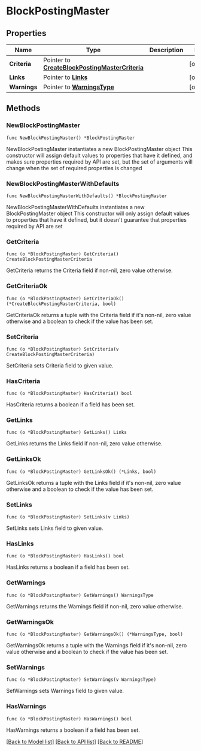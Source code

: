 # BlockPostingMaster

## Properties

Name | Type | Description | Notes
------------ | ------------- | ------------- | -------------
**Criteria** | Pointer to [**CreateBlockPostingMasterCriteria**](CreateBlockPostingMasterCriteria.md) |  | [optional] 
**Links** | Pointer to [**Links**](Links.md) |  | [optional] 
**Warnings** | Pointer to [**WarningsType**](WarningsType.md) |  | [optional] 

## Methods

### NewBlockPostingMaster

`func NewBlockPostingMaster() *BlockPostingMaster`

NewBlockPostingMaster instantiates a new BlockPostingMaster object
This constructor will assign default values to properties that have it defined,
and makes sure properties required by API are set, but the set of arguments
will change when the set of required properties is changed

### NewBlockPostingMasterWithDefaults

`func NewBlockPostingMasterWithDefaults() *BlockPostingMaster`

NewBlockPostingMasterWithDefaults instantiates a new BlockPostingMaster object
This constructor will only assign default values to properties that have it defined,
but it doesn't guarantee that properties required by API are set

### GetCriteria

`func (o *BlockPostingMaster) GetCriteria() CreateBlockPostingMasterCriteria`

GetCriteria returns the Criteria field if non-nil, zero value otherwise.

### GetCriteriaOk

`func (o *BlockPostingMaster) GetCriteriaOk() (*CreateBlockPostingMasterCriteria, bool)`

GetCriteriaOk returns a tuple with the Criteria field if it's non-nil, zero value otherwise
and a boolean to check if the value has been set.

### SetCriteria

`func (o *BlockPostingMaster) SetCriteria(v CreateBlockPostingMasterCriteria)`

SetCriteria sets Criteria field to given value.

### HasCriteria

`func (o *BlockPostingMaster) HasCriteria() bool`

HasCriteria returns a boolean if a field has been set.

### GetLinks

`func (o *BlockPostingMaster) GetLinks() Links`

GetLinks returns the Links field if non-nil, zero value otherwise.

### GetLinksOk

`func (o *BlockPostingMaster) GetLinksOk() (*Links, bool)`

GetLinksOk returns a tuple with the Links field if it's non-nil, zero value otherwise
and a boolean to check if the value has been set.

### SetLinks

`func (o *BlockPostingMaster) SetLinks(v Links)`

SetLinks sets Links field to given value.

### HasLinks

`func (o *BlockPostingMaster) HasLinks() bool`

HasLinks returns a boolean if a field has been set.

### GetWarnings

`func (o *BlockPostingMaster) GetWarnings() WarningsType`

GetWarnings returns the Warnings field if non-nil, zero value otherwise.

### GetWarningsOk

`func (o *BlockPostingMaster) GetWarningsOk() (*WarningsType, bool)`

GetWarningsOk returns a tuple with the Warnings field if it's non-nil, zero value otherwise
and a boolean to check if the value has been set.

### SetWarnings

`func (o *BlockPostingMaster) SetWarnings(v WarningsType)`

SetWarnings sets Warnings field to given value.

### HasWarnings

`func (o *BlockPostingMaster) HasWarnings() bool`

HasWarnings returns a boolean if a field has been set.


[[Back to Model list]](../README.md#documentation-for-models) [[Back to API list]](../README.md#documentation-for-api-endpoints) [[Back to README]](../README.md)


